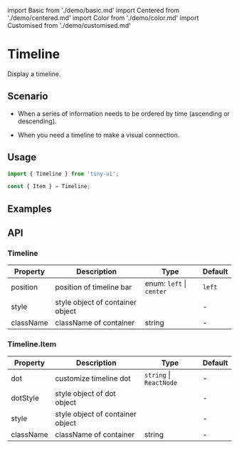 import Basic from './demo/basic.md'
import Centered from './demo/centered.md'
import Color from './demo/color.md'
import Customised from './demo/customised.md'

# Timeline

Display a timeline.

## Scenario

- When a series of information needs to be ordered by time (ascending or descending).

- When you need a timeline to make a visual connection.

## Usage

```jsx
import { Timeline } from 'tiny-ui';

const { Item } = Timeline;
```

## Examples

<layout>
  <column>
    <Basic/>
    <Customised/>
  </column>
  <column>
    <Color/>
    <Centered/>
  </column>
</layout>

## API

### Timeline

| Property  | Description                      | Type                           | Default      |
| --------- | -------------------------------- | ------------------------------ | ------------ |
| position  | position of timeline bar         | enum: `left` &#124; `center`   | `left`       |
| style	    | style object of container	object |                                | -            |
| className	| className of container           | string                         | -            |

### Timeline.Item

| Property  | Description                      | Type                           | Default      |
| --------- | -------------------------------- | ------------------------------ | ------------ |
| dot       | customize timeline dot           | `string` &#124; `ReactNode`    | -            |
| dotStyle	| style object of dot object       |                                | -            |
| style	    | style object of container	object |                                | -            |
| className	| className of container           | string                         | -            |
